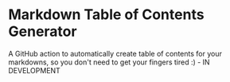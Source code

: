# Markdown Table of Contents Generator
A GitHub action to automatically create table of contents for your markdowns, so you don't need to get your fingers tired :) - IN DEVELOPMENT
